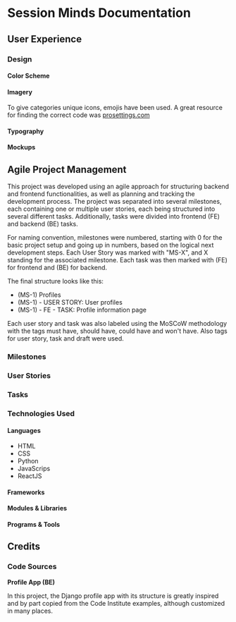 # Session Minds Documentation



## User Experience

### Design

#### Color Scheme



#### Imagery

To give categories unique icons, emojis have been used. A great resource for finding the correct code was [prosettings.com](https://www.prosettings.com/emoji-list/)


#### Typography



#### Mockups




## Agile Project Management

This project was developed using an agile approach for structuring backend and frontend functionalities, as well as planning and tracking the development process. The project was separated into several milestones, each containing one or multiple user stories, each being structured into several different tasks. Additionally, tasks were divided into frontend (FE) and backend (BE) tasks.

For naming convention, milestones were numbered, starting with 0 for the basic project setup and going up in numbers, based on the logical next development steps. Each User Story was marked with "MS-X", and X standing for the associated milestone. Each task was then marked with (FE) for frontend and (BE) for backend.

The final structure looks like this:

- (MS-1) Profiles
- (MS-1) - USER STORY: User profiles
- (MS-1) - FE - TASK: Profile information page

Each user story and task was also labeled using the MoSCoW methodology with the tags must have, should have, could have and won't have. Also tags for user story, task and draft were used.



### Milestones



### User Stories



### Tasks


### Technologies Used

#### Languages

- HTML
- CSS
- Python
- JavaScrips
- ReactJS

#### Frameworks

#### Modules & Libraries

#### Programs & Tools






## Credits

### Code Sources

**Profile App (BE)**

In this project, the Django profile app with its structure is greatly inspired and by part copied from the Code Institute examples, although customized in many places.

